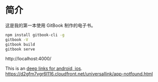 # 简介

这是我的第一本使用 GitBook 制作的电子书。

```bash
npm install gitbook-cli -g
gitbook -V
gitbook build
gitbook serve
```
http://localhost:4000/	

This is an [deep links for android, ios](https://d2gfm7vgr6l116.cloudfront.net/universallink/app-notfound.html).  
https://d2gfm7vgr6l116.cloudfront.net/universallink/app-notfound.html
